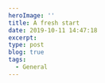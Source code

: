 ```yaml
---
heroImage: ''
title: A fresh start
date: 2019-10-11 14:47:18
excerpt: 
type: post
blog: true
tags:
  - General
---
```


<!-- It's been awhile since I've last kept up with publishing my musings on the web, and even though it's been on the back of my mind to give it another go, finding the time to get something off the ground has been elusive.

There's been a ton of new tools and frameworks that I've been curious to dabble in, which ended up being the motivation for me to finally buckle down and get this blog up and running.

A few of the things that I've been excited to try and figure out are:

- Using Vuepress for creating pre-rendered, static SPA
- Learn React & Framer X
- Digging deeper into Vue, Vue Router and VueX
- Getting better with Craft CMS + Commerce

Writing out what I'm learning has proved to be an effective way to commit concepts to memory while having a place to reference down the line, as well as easily share my findings with others walking a similar path of discovery. -->

